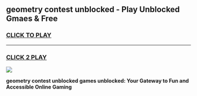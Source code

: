 
## geometry contest unblocked - Play Unblocked Gmaes & Free
<h3>
<a href="https://news.freeplayer.one?title=geometry_contest_unblocked&ref=16F">CLICK TO PLAY</a></h3>
<hr>

<h3>
<a href="https://news.freeplayer.one?title=geometry_contest_unblocked&ref=16F">CLICK 2 PLAY</a>
  
</h3>

<a href="https://news.freeplayer.one?title=geometry_contest_unblocked&ref=16F/"><img src="https://clearcache.store/games.png"></a>


**geometry contest unblocked games unblocked: Your Gateway to Fun and Accessible Online Gaming**
